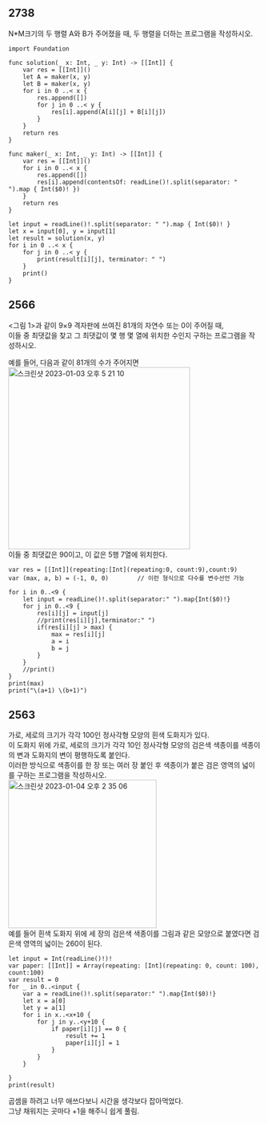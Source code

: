 ## 2738
N*M크기의 두 행렬 A와 B가 주어졌을 때, 두 행렬을 더하는 프로그램을 작성하시오.   
```
import Foundation

func solution(_ x: Int, _ y: Int) -> [[Int]] {
    var res = [[Int]]()
    let A = maker(x, y)
    let B = maker(x, y)
    for i in 0 ..< x {
        res.append([])
        for j in 0 ..< y {
            res[i].append(A[i][j] + B[i][j])
        }
    }
    return res
}

func maker(_ x: Int, _ y: Int) -> [[Int]] {
    var res = [[Int]]()
    for i in 0 ..< x {
        res.append([])
        res[i].append(contentsOf: readLine()!.split(separator: " ").map { Int($0)! })
    }
    return res
}

let input = readLine()!.split(separator: " ").map { Int($0)! }
let x = input[0], y = input[1]
let result = solution(x, y)
for i in 0 ..< x {
    for j in 0 ..< y {
        print(result[i][j], terminator: " ")
    }
    print()
}
```
## 2566
<그림 1>과 같이 9×9 격자판에 쓰여진 81개의 자연수 또는 0이 주어질 때,   
이들 중 최댓값을 찾고 그 최댓값이 몇 행 몇 열에 위치한 수인지 구하는 프로그램을 작성하시오.   
   
예를 들어, 다음과 같이 81개의 수가 주어지면   
<img width="363" alt="스크린샷 2023-01-03 오후 5 21 10" src="https://user-images.githubusercontent.com/60501045/210321245-2be83674-bb2a-44c6-86ac-ffcd45eb7b54.png">   
이들 중 최댓값은 90이고, 이 값은 5행 7열에 위치한다.   
```
var res = [[Int]](repeating:[Int](repeating:0, count:9),count:9)
var (max, a, b) = (-1, 0, 0)		// 이런 형식으로 다수를 변수선언 가능

for i in 0..<9 {
	let input = readLine()!.split(separator:" ").map{Int($0)!}
	for j in 0..<9 {
		res[i][j] = input[j]
		//print(res[i][j],terminator:" ")
		if(res[i][j] > max) {
			max = res[i][j]
			a = i
			b = j
		}
	}
	//print()
}
print(max)
print("\(a+1) \(b+1)")
```
 ## 2563
 가로, 세로의 크기가 각각 100인 정사각형 모양의 흰색 도화지가 있다.   
 이 도화지 위에 가로, 세로의 크기가 각각 10인 정사각형 모양의 검은색 색종이를 색종이의 변과 도화지의 변이 평행하도록 붙인다.   
 이러한 방식으로 색종이를 한 장 또는 여러 장 붙인 후 색종이가 붙은 검은 영역의 넓이를 구하는 프로그램을 작성하시오.   
 <img width="296" alt="스크린샷 2023-01-04 오후 2 35 06" src="https://user-images.githubusercontent.com/60501045/210490780-e93c6d12-5ab8-4911-ae34-ea603bf577fa.png">    
예를 들어 흰색 도화지 위에 세 장의 검은색 색종이를 그림과 같은 모양으로 붙였다면 검은색 영역의 넓이는 260이 된다.   
```
let input = Int(readLine()!)!
var paper: [[Int]] = Array(repeating: [Int](repeating: 0, count: 100), count:100)
var result = 0
for _ in 0..<input {
	var a = readLine()!.split(separator:" ").map{Int($0)!}
	let x = a[0]
	let y = a[1]
	for i in x..<x+10 {
		for j in y..<y+10 {
			if paper[i][j] == 0 {
				result += 1
				paper[i][j] = 1
			}
		}
	}
	
}
print(result)
```
곱셈을 하려고 너무 애쓰다보니 시간을 생각보다 잡아먹었다.   
그냥 채워지는 곳마다 +1을 해주니 쉽게 풀림.

